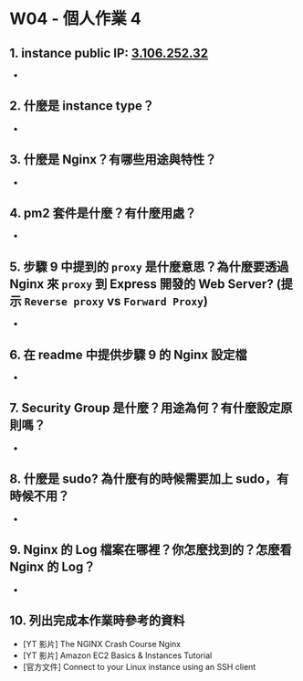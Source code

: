 # W04 - 個人作業 4

## 1. instance public IP: [3.106.252.32](<http://3.106.252.32/>)

* 

## 2. 什麼是 instance type？

* 

## 3. 什麼是 Nginx？有哪些用途與特性？

* 

## 4. pm2 套件是什麼？有什麼用處？

* 

## 5. 步驟 9 中提到的 `proxy` 是什麼意思？為什麼要透過 Nginx 來 `proxy` 到 Express 開發的 Web Server? (提示 `Reverse proxy` vs `Forward Proxy`)

* 

## 6. 在 readme 中提供步驟 9 的 Nginx 設定檔

* 

## 7. Security Group 是什麼？用途為何？有什麼設定原則嗎？

* 

## 8. 什麼是 sudo? 為什麼有的時候需要加上 sudo，有時候不用？

* 

## 9. Nginx 的 Log 檔案在哪裡？你怎麼找到的？怎麼看 Nginx 的 Log？

*

## 10. 列出完成本作業時參考的資料

* [YT 影片] The NGINX Crash Course  Nginx 
* [YT 影片] Amazon EC2 Basics & Instances Tutorial
* [官方文件] Connect to your Linux instance using an SSH client